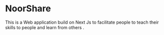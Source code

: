 # NoorShare
This is a Web application build on Next Js to facilitate people to teach their skills to people and learn from others .
